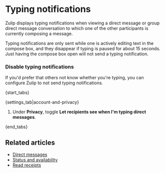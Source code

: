 # Typing notifications

Zulip displays typing notifications when viewing a direct message or
group direct message conversation to which one of the other
participants is currently composing a message.

Typing notifications are only sent while one is actively editing text
in the compose box, and they disappear if typing is paused for about
15 seconds.  Just having the compose box open will not send a typing
notification.

### Disable typing notifications

If you'd prefer that others not know whether you're typing, you can
configure Zulip to not send typing notifications.

{start_tabs}

{settings_tab|account-and-privacy}

1. Under **Privacy**, toggle **Let recipients see when I'm typing
   direct messages**.

{end_tabs}

## Related articles

* [Direct messages](/help/direct-messages)
* [Status and availability](/help/status-and-availability)
* [Read receipts](/help/read-receipts)
